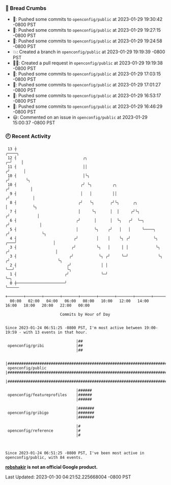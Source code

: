 ### 🍞 Bread Crumbs

 * 🚢: Pushed some commits to `openconfig/public` at 2023-01-29 19:30:42 -0800 PST
 * 🚢: Pushed some commits to `openconfig/public` at 2023-01-29 19:27:15 -0800 PST
 * 🚢: Pushed some commits to `openconfig/public` at 2023-01-29 19:24:58 -0800 PST
 * 💥: Created a branch in `openconfig/public` at 2023-01-29 19:19:39 -0800 PST
 * ✍🏼: Created a pull request in `openconfig/public` at 2023-01-29 19:19:38 -0800 PST
 * 🚢: Pushed some commits to `openconfig/public` at 2023-01-29 17:03:15 -0800 PST
 * 🚢: Pushed some commits to `openconfig/public` at 2023-01-29 17:01:27 -0800 PST
 * 🚢: Pushed some commits to `openconfig/public` at 2023-01-29 16:53:17 -0800 PST
 * 🚢: Pushed some commits to `openconfig/public` at 2023-01-29 16:46:29 -0800 PST
 * 😃: Commented on an issue in `openconfig/public` at 2023-01-29 15:00:37 -0800 PST

### 🕘 Recent Activity
```
 13 ┼                                                                                 ╭────╮
 12 ┤                             ╭╮                                                ╭─╯    │
 11 ┤                             ││                                               ╭╯      │
 10 ┤                             │╰╮                                             ╭╯       ╰╮
 10 ┤                            ╭╯ ╰╮         ╭╮                                ╭╯         │
  9 ┤                            │   │         ││                               ╭╯          │
  8 ┤                           ╭╯   ╰╮       ╭╯╰╮      ╭╮                      │           ╰╮
  7 ┤                           │     ╰╮      │  │     ╭╯╰╮                    ╭╯            │
  6 ┤                          ╭╯      │      │  ╰╮   ╭╯  ╰─╮                 ╭╯             │
  5 ┤                          │       ╰╮    ╭╯   │   │     ╰────╮           ╭╯              ╰╮
  4 ┤                         ╭╯        │    │    ╰╮ ╭╯          ╰╮      ╭───╯                │
  3 ┤                        ╭╯         ╰╮   │     │ │            ╰╮    ╭╯                    │
  3 ┤                       ╭╯           ╰╮ ╭╯     ╰─╯             ╰╮  ╭╯                     ╰╮
  2 ┤                      ╭╯             │ │                       ╰──╯                       ╰╮
  1 ┤                     ╭╯              ╰─╯                                                   ╰─╮
  0 ┼─────────────────────╯                                                                       ╰─────
    +───────+───────+───────+───────+───────+───────+───────+───────+───────+───────+───────+───────+────
  00:00   02:00   04:00   06:00   08:00   10:00   12:00   14:00   16:00   18:00   20:00   22:00   00:00   

						Commits by Hour of Day


Since 2023-01-24 06:51:25 -0800 PST, I'm most active between 19:00-19:59 - with 13 events in that hour.

```



```
                               |##
 openconfig/gribi              |##
                               |##

                               |####################################################################################
 openconfig/public             |####################################################################################
                               |####################################################################################

                               |######
 openconfig/featureprofiles    |######
                               |######

                               |#######
 openconfig/gribigo            |#######
                               |#######

                               |#
 openconfig/reference          |#
                               |#



Since 2023-01-24 06:51:25 -0800 PST, I've been most active in openconfig/public, with 84 events.

```
**[robshakir](mailto:robjs@google.com) is not an official Google product.**  


Last Updated: 2023-01-30 04:21:52.225668004 -0800 PST
